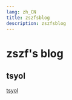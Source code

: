 ```yaml
---
lang: zh_CN
title: zszfsblog
description: zszfsblog
---
```

# zszf's blog

## tsyol
[tsyol](./tsyol/)